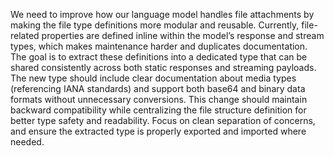 We need to improve how our language model handles file attachments by making the file type definitions more modular and reusable. Currently, file-related properties are defined inline within the model’s response and stream types, which makes maintenance harder and duplicates documentation. The goal is to extract these definitions into a dedicated type that can be shared consistently across both static responses and streaming payloads. The new type should include clear documentation about media types (referencing IANA standards) and support both base64 and binary data formats without unnecessary conversions. This change should maintain backward compatibility while centralizing the file structure definition for better type safety and readability. Focus on clean separation of concerns, and ensure the extracted type is properly exported and imported where needed.
